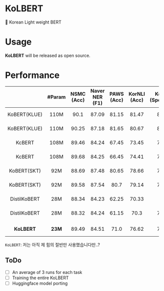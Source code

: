 # KoLBERT
💪 Korean Light weight BERT

# Usage
**KoLBERT** will be released as open source.

# Performance
|| #Param | NSMC<br>(Acc) | Naver NER<br>(F1) | PAWS<br>(Acc) | KorNLI<br>(Acc) | KorSTS<br>(Spearman) | Question Pair<br>(Acc) | KorQuaD<br>(Dev)<br>(EM/F1) | 
|:----:|:----:|:----:|:----:|:----:|:----:|:----:|:----:|:----:|
|KoBERT(KLUE)| 110M | 90.1 | 87.09 | 81.15 | 81.47 | 82.42 | 94.45 | 84.22 / 93.03 |
|KoBERT(KLUE)| 110M | 90.25 | 87.18 | 81.65 | 80.67 | 82.33 | 95.12 | 84.67 / 93.11 |
|KcBERT| 108M | 89.46 | 84.24 | 67.45 | 73.45 | 76.51 | 93.66 | 60.72 / 84.97 |
|KcBERT| 108M | 89.68 | 84.25 | 66.45 | 74.41 | 75.98 | 93.93 | 61.25 / 85.19 |
|KoBERT(SKT)| 92M | 88.69 | 87.48 | 80.65 | 78.66 | 79.97 | 93.93 | 52.51 / 80.35 |
|KoBERT(SKT)| 92M | 89.58 | 87.54 | 80.7 | 79.14 | 73.93 | 94.59 | 51.11 / 78.78 |
|DistilKoBERT| 28M | 88.34 | 84.23 | 62.25 | 70.33 | 72.5 | 92.87 | 52.11 / 75.94 |
|DistilKoBERT| 28M | 88.32 | 84.24 | 61.15 | 70.3 | 71.94 | 92.61 | 52.25 / 76.16 |
|  |  |  |  |  |  |  |  |  |
|**KoLBERT**| **23M** | 89.49 | 84.51 | 71.0 | 76.62 | 76.59 | 94.72 | 79.71 / 89.53 |

`KoLBERT`: 저는 아직 제 힘의 절반만 사용했습니다만..?

## ToDo
- [ ] An average of 3 runs for each task
- [ ] Training the entire KoLBERT
- [ ] Huggingface model porting
